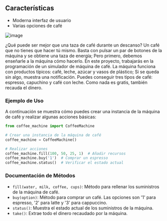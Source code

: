 ## Características
- Moderna interfaz de usuario
- Varias opciones de café

![image](https://github.com/Mauroquil-bit/CoffeeMachine/assets/75552002/824034d5-b236-40b9-814d-7a1687954eff)


¿Qué puede ser mejor que una taza de café durante un descanso? Un café que no tienes que hacer tú mismo. Basta con pulsar un par de botones de la máquina y se obtiene una taza de energía; Pero primero, debemos enseñarle a la máquina cómo hacerlo. En este proyecto, trabajarás en la programación de un simulador de máquina de café. La máquina funciona con productos típicos: café, leche, azúcar y vasos de plástico; Si se queda sin algo, muestra una notificación. Puedes conseguir tres tipos de café: espresso, capuchino y café con leche. Como nada es gratis, también recauda el dinero.

### Ejemplo de Uso

A continuación se muestra cómo puedes crear una instancia de la máquina de café y realizar algunas acciones básicas:

```python
from coffee_machine import CoffeeMachine

# Crear una instancia de la máquina de café
coffee_machine = CoffeeMachine()

# Realizar acciones
coffee_machine.fill(100, 50, 25, 1)  # Añadir recursos
coffee_machine.buy('1')  # Comprar un espresso
coffee_machine.status()  # Verificar el estado actual
```

### Documentación de Métodos

- `fill(water, milk, coffee, cups)`: Método para rellenar los suministros de la máquina de café.
- `buy(option)`: Método para comprar un café. Las opciones son '1' para espresso, '2' para latte y '3' para cappuccino.
- `status()`: Muestra el estado actual de los suministros de la máquina.
- `take()`: Extrae todo el dinero recaudado por la máquina.



